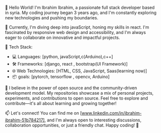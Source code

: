 👋 Hello World! I'm Ibrahim Ibrahim, a passionate full stack developer based in syria. My coding journey began 3 years ago, and I'm constantly exploring new technologies and pushing my boundaries.

🚀 Currently, I'm diving deep into javaScript, honing my skills in react. I'm fascinated by responsive web design and accessibility, and I'm always eager to collaborate on innovative and impactful projects.

🔧 Tech Stack:
- 💻 Languages: [python, javaScript,c(Arduino),c++]
- 🛠️ Frameworks: [django, react , bootstrap(UI Framework)]
- 🌐 Web Technologies: [HTML, CSS, JavaScript, Saas(learning now)]
- 📦 goals: [pytorch, tensorflow , opencv, Arduino]

🌱 I believe in the power of open source and the community-driven development model. My repositories showcase a mix of personal projects, experiments, and contributions to open source. Feel free to explore and contribute—it's all about learning and growing together!

📫 Let's connect! You can find me on [www.linkedin.com/in/ibrahim-ibrahim-51b784217], and I'm always open to interesting discussions, collaboration opportunities, or just a friendly chat. Happy coding! 🚀
